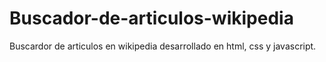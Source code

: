 # Buscador-de-articulos-wikipedia

Buscardor de articulos en wikipedia desarrollado en html, css y javascript.
